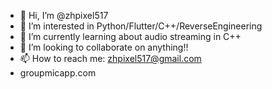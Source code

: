 - 👋 Hi, I’m @zhpixel517
- 👀 I’m interested in Python/Flutter/C++/ReverseEngineering
- 🌱 I’m currently learning about audio streaming in C++
- 💞️ I’m looking to collaborate on anything!!
- 📫 How to reach me: zhpixel517@gmail.com
- groupmicapp.com

<!---
zhpixel517/zhpixel517 is a ✨ special ✨ repository because its `README.md` (this file) appears on your GitHub profile.
You can click the Preview link to take a look at your changes.
--->
